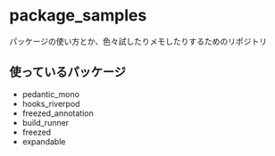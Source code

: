 # package_samples

パッケージの使い方とか、色々試したりメモしたりするためのリポジトリ

## 使っているパッケージ

- pedantic_mono
- hooks_riverpod
- freezed_annotation
- build_runner
- freezed
- expandable
